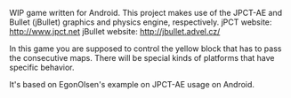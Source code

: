 WIP game written for Android. This project makes use of the JPCT-AE and Bullet (jBullet) graphics and physics engine, respectively. 
jPCT website: http://www.jpct.net
jBullet website: http://jbullet.advel.cz/

In this game you are supposed to control the yellow block that has to pass the consecutive maps.
There will be special kinds of platforms that have specific behavior.

It's based on EgonOlsen's example on JPCT-AE usage on Android.



